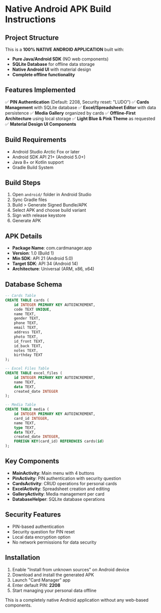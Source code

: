 # Native Android APK Build Instructions

## Project Structure
This is a **100% NATIVE ANDROID APPLICATION** built with:
- **Pure Java/Android SDK** (NO web components)
- **SQLite Database** for offline data storage
- **Native Android UI** with material design
- **Complete offline functionality**

## Features Implemented
✅ **PIN Authentication** (Default: 2208, Security reset: "LUDO")
✅ **Cards Management** with SQLite database
✅ **Excel/Spreadsheet Editor** with data persistence
✅ **Media Gallery** organized by cards
✅ **Offline-First Architecture** using local storage
✅ **Light Blue & Pink Theme** as requested
✅ **Material Design UI Components**

## Build Requirements
- Android Studio Arctic Fox or later
- Android SDK API 21+ (Android 5.0+)
- Java 8+ or Kotlin support
- Gradle Build System

## Build Steps
1. Open `android/` folder in Android Studio
2. Sync Gradle files
3. Build > Generate Signed Bundle/APK
4. Select APK and choose build variant
5. Sign with release keystore
6. Generate APK

## APK Details
- **Package Name**: com.cardmanager.app
- **Version**: 1.0 (Build 1)
- **Min SDK**: API 21 (Android 5.0)
- **Target SDK**: API 34 (Android 14)
- **Architecture**: Universal (ARM, x86, x64)

## Database Schema
```sql
-- Cards Table
CREATE TABLE cards (
    id INTEGER PRIMARY KEY AUTOINCREMENT,
    code TEXT UNIQUE,
    name TEXT,
    gender TEXT,
    phone TEXT,
    email TEXT,
    address TEXT,
    photo TEXT,
    id_front TEXT,
    id_back TEXT,
    notes TEXT,
    birthday TEXT
);

-- Excel Files Table  
CREATE TABLE excel_files (
    id INTEGER PRIMARY KEY AUTOINCREMENT,
    name TEXT,
    data TEXT,
    created_date INTEGER
);

-- Media Table
CREATE TABLE media (
    id INTEGER PRIMARY KEY AUTOINCREMENT,
    card_id INTEGER,
    name TEXT,
    type TEXT,
    data TEXT,
    created_date INTEGER,
    FOREIGN KEY(card_id) REFERENCES cards(id)
);
```

## Key Components
- **MainActivity**: Main menu with 4 buttons
- **PinActivity**: PIN authentication with security question
- **CardsActivity**: CRUD operations for personal cards
- **ExcelActivity**: Spreadsheet creation and editing
- **GalleryActivity**: Media management per card
- **DatabaseHelper**: SQLite database operations

## Security Features
- PIN-based authentication
- Security question for PIN reset
- Local data encryption option
- No network permissions for data security

## Installation
1. Enable "Install from unknown sources" on Android device
2. Download and install the generated APK
3. Launch "Card Manager" app
4. Enter default PIN: **2208**
5. Start managing your personal data offline

This is a completely native Android application without any web-based components.